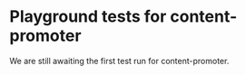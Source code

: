 # Playground tests for content-promoter
We are still awaiting the first test run for content-promoter.

